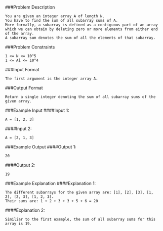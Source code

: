 ###Problem Description
```
You are given an integer array A of length N.
You have to find the sum of all subarray sums of A.
More formally, a subarray is defined as a contiguous part of an array which we can obtain by deleting zero or more elements from either end of the array.
A subarray sum denotes the sum of all the elements of that subarray.
```


###Problem Constraints
```
1 <= N <= 10^5
1 <= Ai <= 10^4
```

###Input Format
```
The first argument is the integer array A.
```


###Output Format
```
Return a single integer denoting the sum of all subarray sums of the given array.
```


###Example Input
####Input 1:
```
A = [1, 2, 3]
```
####Input 2:

```
A = [2, 1, 3]
```


###Example Output
####Output 1:
```
20
```
####Output 2:

```
19
```


###Example Explanation
####Explanation 1:
```
The different subarrays for the given array are: [1], [2], [3], [1, 2], [2, 3], [1, 2, 3].
Their sums are: 1 + 2 + 3 + 3 + 5 + 6 = 20
```
####Explanation 2:

```
Similiar to the first example, the sum of all subarray sums for this array is 19.
```

